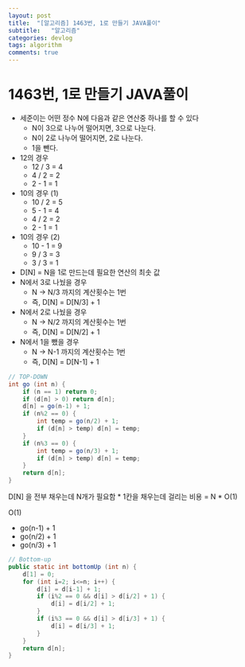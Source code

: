 ```yaml
---
layout: post
title:  "[알고리즘] 1463번, 1로 만들기 JAVA풀이"
subtitle:   "알고리즘"
categories: devlog
tags: algorithm
comments: true
---
```


# 1463번, 1로 만들기 JAVA풀이

- 세준이는 어떤 정수 N에 다음과 같은 연산중 하나를 할 수 있다
  - N이 3으로 나누어 떨어지면, 3으로 나눈다.
  - N이 2로 나누어 떨어지면, 2로 나눈다.
  - 1을 뺀다.
- 12의 경우
  - 12 / 3 = 4
  - 4 / 2 = 2
  - 2 - 1 = 1
- 10의 경우 (1)
  - 10 / 2 = 5
  - 5 - 1 = 4
  - 4 / 2 = 2
  - 2 - 1 = 1
- 10의 경우 (2)
  - 10 - 1 = 9
  - 9 / 3 = 3
  - 3 / 3 = 1
- D[N] = N을 1로 만드는데 필요한 연산의 최솟 값
- N에서 3로 나눴을 경우
  - N -> N/3 까지의 계산횟수는 1번
  - 즉, D[N] = D[N/3] + 1
- N에서 2로 나눴을 경우
  - N -> N/2 까지의 계산횟수는 1번
  - 즉, D[N] = D[N/2] + 1
- N에서 1을 뺐을 경우
  - N -> N-1 까지의 계산횟수는 1번
  - 즉, D[N] = D[N-1] + 1

```java
// TOP-DOWN
int go (int n) {
    if (n == 1) return 0;
    if (d[n] > 0) return d[n];
    d[n] = go(n-1) + 1;
    if (n%2 == 0) {
        int temp = go(n/2) + 1;
        if (d[n] > temp) d[n] = temp;
    }
    if (n%3 == 0) {
        int temp = go(n/3) + 1;
        if (d[n] > temp) d[n] = temp;
    }
    return d[n];
}
```

D[N] 을 전부 채우는데 N개가 필요함 * 1칸을 채우는데 걸리는 비용 = N * O(1)

O(1)

- go(n-1) + 1
- go(n/2) + 1
- go(n/3) + 1

```java
// Bottom-up
public static int bottomUp (int n) {
    d[1] = 0;
    for (int i=2; i<=n; i++) {
        d[i] = d[i-1] + 1;
        if (i%2 == 0 && d[i] > d[i/2] + 1) {
            d[i] = d[i/2] + 1;
        }
        if (i%3 == 0 && d[i] > d[i/3] + 1) {
            d[i] = d[i/3] + 1;
        }
    }
    return d[n];
}
```

